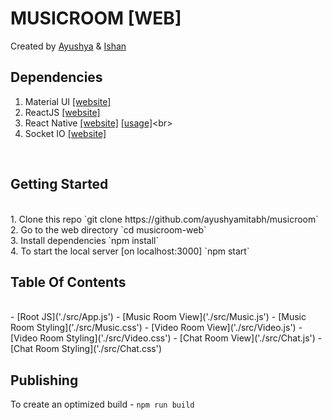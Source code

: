 # MUSICROOM [WEB]
Created by [Ayushya](https://www.github.com/ayushyamitabh) & [Ishan](https://www.github.com/IshanSoni)
<br>

## Dependencies
1. Material UI [[website]](https://material-ui-1dab0.firebaseapp.com/)<br>
2. ReactJS [[website]](https://facebook.github.io/react/)<br>
3. React Native [[website]](https://facebook.github.io/react-native/) [[usage]]('https://github.com/ayushyamitabh/musicroom/musicroom-app')<br>
4. Socket IO [[website]](https://socket.io)<br>
<br>

## Getting Started
<br>
1. Clone this repo `git clone https://github.com/ayushyamitabh/musicroom` <br>
2. Go to the web directory `cd musicroom-web` <br> 
3. Install dependencies `npm install` <br>
4. To start the local server [on localhost:3000] `npm start` <br>

## Table Of Contents
<br>
- [Root JS]('./src/App.js')
- [Music Room View]('./src/Music.js')
- [Music Room Styling]('./src/Music.css')
- [Video Room View]('./src/Video.js')
- [Video Room Styling]('./src/Video.css')
- [Chat Room View]('./src/Chat.js')
- [Chat Room Styling]('./src/Chat.css')

## Publishing
To create an optimized build - `npm run build`
